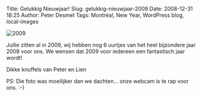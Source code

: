 Title: Gelukkig Nieuwjaar!
Slug: gelukkig-nieuwjaar-2009
Date: 2008-12-31 18:25
Author: Peter Desmet
Tags: Montréal, New Year, WordPress blog, local-images

![2009](http://www.anderhalv.be/wp-content/uploads/blog-2009.jpg "2009!")

Jullie zitten al in 2009, wij hebben nog 6 uurtjes van het heel bijzondere jaar 2008 voor ons. We wensen dat 2009 voor iedereen een fantastisch jaar wordt!

Dikke knuffels van Peter en Lien

PS: Die foto was moeilijker dan we dachten... onze webcam is te rap voor ons. :-)
